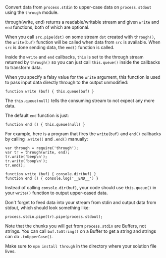 Convert data from `process.stdin` to upper-case data on `process.stdout`
using the `through` module.

through(write, end) returns a readable/writable stream and given `write` and
`end` functions, both of which are optional.

When you call `src.pipe(dst)` on some stream `dst` created with `through()`, the
`write(buf)` function will be called when data from `src` is available.
When `src` is done sending data, the `end()` function is called.

Inside the `write` and `end` callbacks, `this` is set to the through stream
returned by `through()` so you can just call `this.queue()` inside the callbacks
to transform data.

When you specify a falsy value for the `write` argument, this function is used
to pass input data directly through to the output unmodified:

    function write (buf) { this.queue(buf) }
 
The `this.queue(null)` tells the consuming stream to not expect any more data.

The default `end` function is just:

    function end () { this.queue(null) }

For example, here is a program that fires the `write(buf)` and `end()` callbacks
by calling `.write()` and `.end()` manually:

    var through = require('through');
    var tr = through(write, end);
    tr.write('beep\n');
    tr.write('boop\n');
    tr.end();
    
    function write (buf) { console.dir(buf) }
    function end () { console.log('__END__') }

Instead of calling `console.dir(buf)`, your code should use `this.queue()` in
your `write()` function to output upper-cased data.

Don't forget to feed data into your stream from stdin and output data from
stdout, which should look something like:

    process.stdin.pipe(tr).pipe(process.stdout);

Note that the chunks you will get from `process.stdin` are Buffers, not strings.
You can call `buf.toString()` on a Buffer to get a string and strings can do
`.toUpperCase()`.

Make sure to `npm install through` in the directory where your solution
file lives.